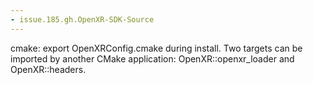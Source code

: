 ```yaml
---
- issue.185.gh.OpenXR-SDK-Source
---
```

cmake: export OpenXRConfig.cmake during install. Two targets can be imported by another CMake application: OpenXR::openxr_loader and OpenXR::headers. 

